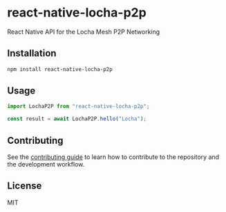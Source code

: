 # react-native-locha-p2p

React Native API for the Locha Mesh P2P Networking

## Installation

```sh
npm install react-native-locha-p2p
```

## Usage

```js
import LochaP2P from "react-native-locha-p2p";

const result = await LochaP2P.hello("Locha");
```

## Contributing

See the [contributing guide](CONTRIBUTING.md) to learn how to contribute to the repository and the development workflow.

## License

MIT
